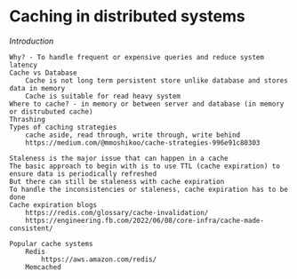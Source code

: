 # Caching in distributed systems

*Introduction*

    Why? - To handle frequent or expensive queries and reduce system latency 
    Cache vs Database 
        Cache is not long term persistent store unlike database and stores data in memory  
        Cache is suitable for read heavy system 
    Where to cache? - in memory or between server and database (in memory or distrubuted cache)
    Thrashing
    Types of caching strategies
        cache aside, read through, write through, write behind 
        https://medium.com/@mmoshikoo/cache-strategies-996e91c80303

    Staleness is the major issue that can happen in a cache
    The basic approach to begin with is to use TTL (cache expiration) to ensure data is periodically refreshed
    But there can still be staleness with cache expiration
    To handle the inconsistencies or staleness, cache expiration has to be done
    Cache expiration blogs
        https://redis.com/glossary/cache-invalidation/
        https://engineering.fb.com/2022/06/08/core-infra/cache-made-consistent/

    Popular cache systems
        Redis
            https://aws.amazon.com/redis/
        Memcached     
